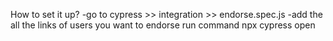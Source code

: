 How to set it up?
-go to cypress >> integration >> endorse.spec.js
-add the all the links of users you want to endorse
run command npx cypress open
